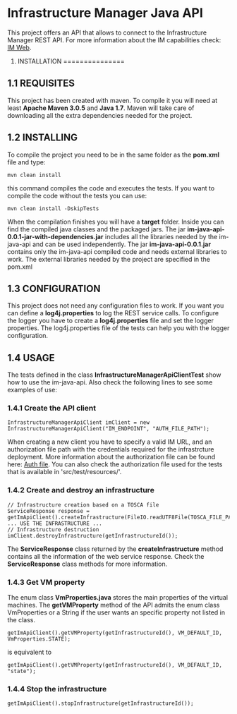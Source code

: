 Infrastructure Manager Java API
===============
This project offers an API that allows to connect to the Infrastructure Manager REST API.
For more information about the IM capabilities check: [IM Web](http://www.grycap.upv.es/im).

1. INSTALLATION
===============

1.1 REQUISITES
--------------
This project has been created with maven.
To compile it you will need at least **Apache Maven 3.0.5** and **Java 1.7**.
Maven will take care of downloading all the extra dependencies needed for the project.

1.2 INSTALLING
--------------
To compile the project you need to be in the same folder as the **pom.xml** file and type:
```
mvn clean install
```
this command compiles the code and executes the tests. If you want to compile the code without the tests you can use:
```
mvn clean install -DskipTests
```
When the compilation finishes you will have a **target** folder. Inside you can find the compiled java classes and the packaged jars. The jar **im-java-api-0.0.1-jar-with-dependencies.jar** includes all the libraries needed by the im-java-api and can be used independently. The jar **im-java-api-0.0.1.jar** contains only the im-java-api compiled code and needs external libraries to work. The external libraries needed by the project are specified in the pom.xml

1.3 CONFIGURATION
-----------------
This project does not need any configuration files to work.
If you want you can define a **log4j.properties** to log the REST service calls.
To configure the logger you have to create a **log4j.properties** file and set the logger properties.
The log4j.properties file of the tests can help you with the logger configuration.

1.4 USAGE
-----------------
The tests defined in the class **InfrastructureManagerApiClientTest** show how to use the im-java-api.
Also check the following lines to see some examples of use:

### 1.4.1 Create the API client
```
InfrastructureManagerApiClient imClient = new InfrastructureManagerApiClient("IM_ENDPOINT", "AUTH_FILE_PATH");
```
When creating a new client you have to specify a valid IM URL, and an authorization file path with the credentials required for the infrastrcture deployment.
More information about the authorization file can be found here: [Auth file](http://www.grycap.upv.es/im/doc/client.html#auth-file).
You can also check the authorization file used for the tests that is available in 'src/test/resources/'.

### 1.4.2 Create and destroy an infrastructure
```
// Infrastructure creation based on a TOSCA file
ServiceResponse response = getImApiClient().createInfrastructure(FileIO.readUTF8File(TOSCA_FILE_PATH));
... USE THE INFRASTRUCTURE ...
// Infrastructure destruction
imClient.destroyInfrastructure(getInfrastructureId());
```
The **ServiceResponse** class returned by the **createInfrastructure** method contains all the information of the web service response. Check the **ServiceResponse** class methods for more information.

### 1.4.3 Get VM property
The enum class **VmProperties.java** stores the main properties of the virtual machines. The **getVMProperty** method of the API admits the enum class VmProperties or a String if the user wants an specific property not listed in the class.
```
getImApiClient().getVMProperty(getInfrastructureId(), VM_DEFAULT_ID, VmProperties.STATE);
```
is equivalent to 
```
getImApiClient().getVMProperty(getInfrastructureId(), VM_DEFAULT_ID, "state");
```

### 1.4.4 Stop the infrastructure
```
getImApiClient().stopInfrastructure(getInfrastructureId());
```
